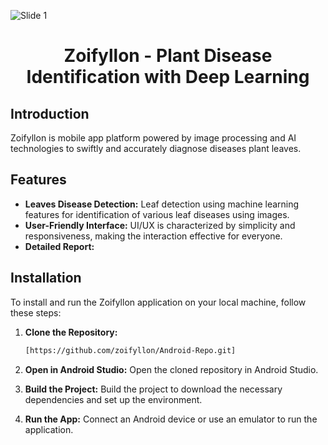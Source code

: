 ![Slide 1](https://github.com/zyplin/Zoiffylon-Android/assets/120267728/df7be005-fe81-4bff-a2e8-9dd5b9e5c20d)
<h1 align="center">Zoifyllon - Plant Disease Identification with Deep Learning</h1>

## Introduction
Zoifyllon is mobile app platform powered by image processing and AI technologies to swiftly and accurately diagnose diseases plant leaves.

## Features
- **Leaves Disease Detection:** Leaf detection using machine learning features for identification of various leaf diseases using images.
- **User-Friendly Interface:** UI/UX is characterized by simplicity and responsiveness, making the interaction effective for everyone.
- **Detailed Report:** 

## Installation
To install and run the Zoifyllon application on your local machine, follow these steps:
1. **Clone the Repository:**
    ```bash
    [https://github.com/zoifyllon/Android-Repo.git]
    ```

2. **Open in Android Studio:**
    Open the cloned repository in Android Studio.

4. **Build the Project:**
    Build the project to download the necessary dependencies and set up the environment.

6. **Run the App:**
    Connect an Android device or use an emulator to run the application.
